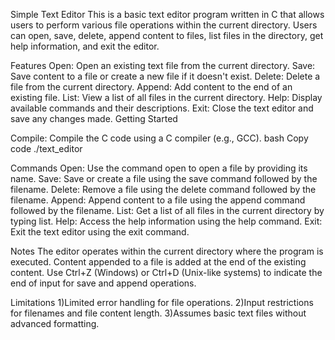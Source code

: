 Simple Text Editor
This is a basic text editor program written in C that allows users to perform various file operations within the current directory. Users can open, save, delete, append content to files, list files in the directory, get help information, and exit the editor.

Features
Open: Open an existing text file from the current directory.
Save: Save content to a file or create a new file if it doesn't exist.
Delete: Delete a file from the current directory.
Append: Add content to the end of an existing file.
List: View a list of all files in the current directory.
Help: Display available commands and their descriptions.
Exit: Close the text editor and save any changes made.
Getting Started

Compile: Compile the C code using a C compiler (e.g., GCC).
bash
Copy code
./text_editor

Commands
Open: Use the command open to open a file by providing its name.
Save: Save or create a file using the save command followed by the filename.
Delete: Remove a file using the delete command followed by the filename.
Append: Append content to a file using the append command followed by the filename.
List: Get a list of all files in the current directory by typing list.
Help: Access the help information using the help command.
Exit: Exit the text editor using the exit command.

Notes
The editor operates within the current directory where the program is executed.
Content appended to a file is added at the end of the existing content.
Use Ctrl+Z (Windows) or Ctrl+D (Unix-like systems) to indicate the end of input for save and append operations.


Limitations
1)Limited error handling for file operations.
2)Input restrictions for filenames and file content length.
3)Assumes basic text files without advanced formatting.
